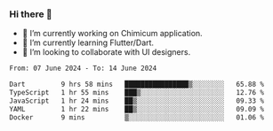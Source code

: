 ### Hi there 👋

<!--
**devcat37/devcat37** is a ✨ _special_ ✨ repository because its `README.md` (this file) appears on your GitHub profile.-->


- 🔭 I’m currently working on Chimicum application.
- 🌱 I’m currently learning Flutter/Dart.
- 👯 I’m looking to collaborate with UI designers.
<!-- - 🤔 I’m looking for help with ... -->

<!--START_SECTION:waka-->

```txt
From: 07 June 2024 - To: 14 June 2024

Dart         9 hrs 58 mins   ████████████████▒░░░░░░░░   65.88 %
TypeScript   1 hr 55 mins    ███▒░░░░░░░░░░░░░░░░░░░░░   12.76 %
JavaScript   1 hr 24 mins    ██▒░░░░░░░░░░░░░░░░░░░░░░   09.33 %
YAML         1 hr 22 mins    ██▒░░░░░░░░░░░░░░░░░░░░░░   09.09 %
Docker       9 mins          ▒░░░░░░░░░░░░░░░░░░░░░░░░   01.06 %
```

<!--END_SECTION:waka-->
